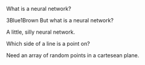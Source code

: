 What is a neural network?

3Blue1Brown 
But what is a neural network?

A little, silly neural network.

Which side of a line is a point on?

Need an array of random points in a cartesean plane.

